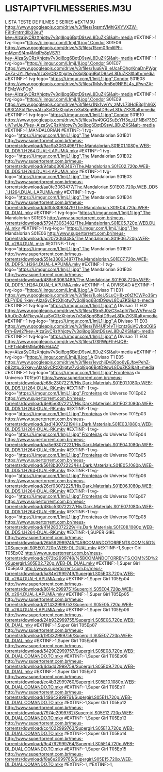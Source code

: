# LISTAIPTVFILMESSERIES.M3U
LISTA TESTE DE FILMES E SERIES
#EXTM3U
https://www.googleapis.com/drive/v3/files/1qsmtVMhjGXYVXZW-F9ItFmtrndlb33eu?key=AIzaSyCRzXhjqtw7v3ql8pg6BqtD9swL8DuZKSI&alt=media
#EXTINF:-1 tvg-logo="https://i.imgur.com/L1mjL1I.jpg",Condor S01E06
https://www.googleapis.com/drive/v3/files/15cm0RmltlPh-mMzmSf4m4MxlPx8pVS7l?key=AIzaSyCRzXhjqtw7v3ql8pg6BqtD9swL8DuZKSI&alt=media
#EXTINF:-1 tvg-logo="https://i.imgur.com/L1mjL1I.jpg",Condor S01E07
https://www.googleapis.com/drive/v3/files/1uu8VB_eUcaFOhgrKnaDnPWgr4yZa-JYL?key=AIzaSyCRzXhjqtw7v3ql8pg6BqtD9swL8DuZKSI&alt=media
#EXTINF:-1 tvg-logo="https://i.imgur.com/L1mjL1I.jpg",Condor S01E08
https://www.googleapis.com/drive/v3/files/1Mslv9mBp9NFBL4s_jPwnZA-FEMzWkFOs?key=AIzaSyCRzXhjqtw7v3ql8pg6BqtD9swL8DuZKSI&alt=media
#EXTINF:-1 tvg-logo="https://i.imgur.com/L1mjL1I.jpg",Condor S01E09
https://www.googleapis.com/drive/v3/files/1Nk1vwYv_zMvL73HdE3q1hh6Xb93CASbt?key=AIzaSyCRzXhjqtw7v3ql8pg6BqtD9swL8DuZKSI&alt=media
#EXTINF:-1 tvg-logo="https://i.imgur.com/L1mjL1I.jpg",Condor S01E10
https://www.googleapis.com/drive/v3/files/1w49GQSuEcYH3q_tLFNBrP3ECuIV1wUeJ?key=AIzaSyCRzXhjqtw7v3ql8pg6BqtD9swL8DuZKSI&alt=media
#EXTINF:-1,MANDALORIAN
#EXTINF:-1 tvg-logo="https://i.imgur.com/L1mjL1I.jpg",The Mandalorian S01E01
http://www.supertorrent.com.br/meus-torrents/download/9ac9a3063496/The.Mandalorian.S01E01.1080p.WEB-DL.DD5.1.H264.DUAL-LAPUMiA.mkv
#EXTINF:-1 tvg-logo="https://i.imgur.com/L1mjL1I.jpg",The Mandalorian S01E02
http://www.supertorrent.com.br/meus-torrents/download/94abd3063467/The.Mandalorian.S01E02.720p.WEB-DL.DD5.1.H264.DUAL-LAPUMiA.mkv
#EXTINF:-1 tvg-logo="https://i.imgur.com/L1mjL1I.jpg",The Mandalorian S01E03
http://www.supertorrent.com.br/meus-torrents/download/aa0fe3063477/The.Mandalorian.S01E03.720p.WEB..DD5.1.H264.DUAL-LAPUMiA.mkv
#EXTINF:-1 tvg-logo="https://i.imgur.com/L1mjL1I.jpg",The Mandalorian S01E04
http://www.supertorrent.com.br/meus-torrents/download/ddfb53063479/The.Mandalorian.S01E04.720p.WEB-DL.DUAL.mkv
#EXTINF:-1 tvg-logo="https://i.imgur.com/L1mjL1I.jpg",The Mandalorian S01E05
http://www.supertorrent.com.br/meus-torrents/download/579473063482/The.Mandalorian.S01E05.720p.WEB.DUAL.mkv
#EXTINF:-1 tvg-logo="https://i.imgur.com/L1mjL1I.jpg",The Mandalorian S01E06
http://www.supertorrent.com.br/meus-torrents/download/ac2073063485/The.Mandalorian.S01E06.720p.WEB-DL.x264.DUAL.mkv
#EXTINF:-1 tvg-logo="https://i.imgur.com/L1mjL1I.jpg",The Mandalorian S01E07
http://www.supertorrent.com.br/meus-torrents/download/551e33063487/The.Mandalorian.S01E07.720p.WEB-DL.DDP5.1.H264.DUAL-LAPUMiA.mkv
#EXTINF:-1 tvg-logo="https://i.imgur.com/L1mjL1I.jpg",The Mandalorian S01E08
http://www.supertorrent.com.br/meus-torrents/download/488c63063489/The.Mandalorian.S01E08.720p.WEB-DL.DDP5.1.H264.DUAL-LAPUMiA.mkv
#EXTINF:-1, A DIVISSAO
#EXTINF:-1 tvg-logo="https://i.imgur.com/L1mjL1I.jpg",A Divisao T1 E01
https://www.googleapis.com/drive/v3/files/1LoIeUSLuCH8xz6tZfCWPo3SmKLFYlD6_?key=AIzaSyCRzXhjqtw7v3ql8pg6BqtD9swL8DuZKSI&alt=media
#EXTINF:-1 tvg-logo="https://i.imgur.com/L1mjL1I.jpg",A Divisao T1 E02
https://www.googleapis.com/drive/v3/files/1Brp5J0zC3v4plV7koWVFmraQkAuOp2uM?key=AIzaSyCRzXhjqtw7v3ql8pg6BqtD9swL8DuZKSI&alt=media
#EXTINF:-1 tvg-logo="https://i.imgur.com/L1mjL1I.jpg",A Divisao T1 E03
https://www.googleapis.com/drive/v3/files/1W4UFt4vTHcntz6uVCybqCGlSPrh-BwI2?key=AIzaSyCRzXhjqtw7v3ql8pg6BqtD9swL8DuZKSI&alt=media
#EXTINF:-1 tvg-logo="https://i.imgur.com/L1mjL1I.jpg",A Divisao T1 E04
https://www.googleapis.com/drive/v3/files/17SRWpFIhHJQB-LHETckbIHMMa0NkHd4A?key=AIzaSyCRzXhjqtw7v3ql8pg6BqtD9swL8DuZKSI&alt=media
#EXTINF:-1 tvg-logo="https://i.imgur.com/L1mjL1I.jpg",A Divisao T1 E05
https://www.googleapis.com/drive/v3/files/1evchjiDvB6oo6yEJfpvPehZ-p82ztpJS?key=AIzaSyCRzXhjqtw7v3ql8pg6BqtD9swL8DuZKSI&alt=media
#EXTINF:-1 tvg-logo="https://i.imgur.com/L1mjL1I.jpg",Fronteiras do Universo T01Ep01
https://www.supertorrent.com.br/meus-torrents/download/c68e23072215/His.Dark.Materials.S01E01.1080p.WEB-DL.DD5.1.H264-DUAL-RK.mkv
#EXTINF:-1 tvg-logo="https://i.imgur.com/L1mjL1I.jpg",Fronteiras do Universo T01Ep02
https://www.supertorrent.com.br/meus-torrents/download/4e95e3072217/His.Dark.Materials.S01E02.1080p.WEB-DL.DD5.1.H264-DUAL-RK.mkv
#EXTINF:-1 tvg-logo="https://i.imgur.com/L1mjL1I.jpg",Fronteiras do Universo T01Ep03
https://www.supertorrent.com.br/meus-torrents/download/3ad143072219/His.Dark.Materials.S01E03.1080p.WEB-DL.DD5.1.H264-DUAL-RK.mkv
#EXTINF:-1 tvg-logo="https://i.imgur.com/L1mjL1I.jpg",Fronteiras do Universo T01Ep04
https://www.supertorrent.com.br/meus-torrents/download/ba5e93072221/His.Dark.Materials.S01E04.1080p.WEB-DL.DD5.1.H264-DUAL-RK.mkv
#EXTINF:-1 tvg-logo="https://i.imgur.com/L1mjL1I.jpg",Fronteiras do Universo T01Ep05
https://www.supertorrent.com.br/meus-torrents/download/5618b3072223/His.Dark.Materials.S01E05.1080p.WEB-DL.DD5.1.H264-DUAL-RK.mkv
#EXTINF:-1 tvg-logo="https://i.imgur.com/L1mjL1I.jpg",Fronteiras do Universo T01Ep06
https://www.supertorrent.com.br/meus-torrents/download/26cf03072225/His.Dark.Materials.S01E06.1080p.WEB-DL.DD5.1.H264-DUAL-RK.mkv
#EXTINF:-1 tvg-logo="https://i.imgur.com/L1mjL1I.jpg",Fronteiras do Universo T01Ep07
https://www.supertorrent.com.br/meus-torrents/download/48bc53072227/His.Dark.Materials.S01E07.1080p.WEB-DL.DD5.1.H264-DUAL-RK.mkv
#EXTINF:-1 tvg-logo="https://i.imgur.com/L1mjL1I.jpg",Fronteiras do Universo T01Ep08
https://www.supertorrent.com.br/meus-torrents/download/414283072229/His.Dark.Materials.S01E08.1080p.WEB-DL.DD5.1.H264-DUAL-RK.mkv
#EXTINF:-1,SUPER GIRL
http://www.supertorrent.com.br/meus-torrents/download/26b592999745/%5BCOMANDOTORRENTS.COM%5D%20Supergirl.S05E01.720p.WEB-DL.DUAL.mkv
#EXTINF:-1,Super Girl T05Ep02
http://www.supertorrent.com.br/meus-torrents/download/c072b2999748/%5BCOMANDOTORRENTS.COM%5D%20Supergirl.S05E02.720p.WEB-DL.DUAL.mkv
#EXTINF:-1,Super Girl T05Ep03
http://www.supertorrent.com.br/meus-torrents/download/5a84e2999749/Supergirl.S05E03.720p.WEB-DL.x264.DUAL-LAPUMiA.mkv
#EXTINF:-1,Super Girl T05Ep04
http://www.supertorrent.com.br/meus-torrents/download/8614c2999751/Supergirl.S05E04.720p.WEB-DL.x264.DUAL-LAPUMiA.mkv
#EXTINF:-1,Super Girl T05Ep05
http://www.supertorrent.com.br/meus-torrents/download/2f1432999753/Supergirl.S05E05.720p.WEB-DL.x264.DUAL-LAPUMiA.mkv
#EXTINF:-1,Super Girl T05Ep06
http://www.supertorrent.com.br/meus-torrents/download/24b932999755/Supergirl.S05E06.720p.WEB-DL.DUAL.mkv
#EXTINF:-1,Super Girl T05Ep07
http://www.supertorrent.com.br/meus-torrents/download/19f332999756/Supergirl.S05E07.720p.WEB-DL.DUAL.mkv
#EXTINF:-1,Super Girl T05Ep08
http://www.supertorrent.com.br/meus-torrents/download/542902999757/Supergirl.S05E08.720p.WEB-DL.DUAL.COMANDO.TO.mkv
#EXTINF:-1,Super Girl T05Ep09
http://www.supertorrent.com.br/meus-torrents/download/4dadd2999759/Supergirl.S05E09.720p.WEB-DL.DUAL.mkv
#EXTINF:-1,Super Girl T05Ep10
http://www.supertorrent.com.br/meus-torrents/download/ec4b32999760/Supergirl.S05E10.1080p.WEB-DL.DUAL.COMANDO.TO.mkv
#EXTINF:-1,Super Girl T05Ep11
http://www.supertorrent.com.br/meus-torrents/download/149642999761/Supergirl.S05E11.720p.WEB-DL.DUAL.COMANDO.TO.mkv
#EXTINF:-1,Super Girl T05Ep12
http://www.supertorrent.com.br/meus-torrents/download/7974e2999762/Supergirl.S05E12.720p.WEB-DL.DUAL.COMANDO.TO.mkv
#EXTINF:-1,Super Girl T05Ep13
http://www.supertorrent.com.br/meus-torrents/download/cc4022999763/Supergirl.S05E13.720p.WEB-DL.DUAL.COMANDO.TO.mkv
#EXTINF:-1,Super Girl T05Ep14
http://www.supertorrent.com.br/meus-torrents/download/9c4762999764/Supergirl.S05E14.720p.WEB-DL.DUAL.COMANDO.TO.mkv
#EXTINF:-1,Super Girl T05Ep15
http://www.supertorrent.com.br/meus-torrents/download/f8a6e2999765/Supergirl.S05E15.720p.WEB-DL.DUAL.COMANDO.TO.mkv
#EXTINF:-1,
#EXTINF:-1,
